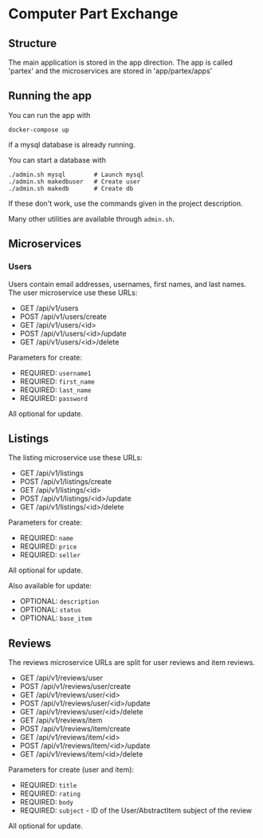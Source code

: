 # Computer Part Exchange

## Structure
The main application is stored in the app direction.
The app is called 'partex' and the microservices are stored in 'app/partex/apps'

## Running the app
You can run the app with
```
docker-compose up
```
if a mysql database is already running.

You can start a database with
```
./admin.sh mysql        # Launch mysql
./admin.sh makedbuser   # Create user
./admin.sh makedb       # Create db
```

If these don't work, use the commands given in the project description.

Many other utilities are available through `admin.sh`.

## Microservices
### Users
Users contain email addresses, usernames, first names, and last names.
The user microservice use these URLs:
* GET  /api/v1/users
* POST /api/v1/users/create
* GET  /api/v1/users/\<id\>
* POST /api/v1/users/\<id\>/update
* GET  /api/v1/users/\<id\>/delete

Parameters for create: 
* REQUIRED: `username1`
* REQUIRED: `first_name`
* REQUIRED: `last_name`
* REQUIRED: `password`

All optional for update.

## Listings
The listing microservice use these URLs:
* GET  /api/v1/listings
* POST /api/v1/listings/create
* GET  /api/v1/listings/\<id\>
* POST /api/v1/listings/\<id\>/update
* GET  /api/v1/listings/\<id\>/delete

Parameters for create: 
* REQUIRED: `name`
* REQUIRED: `price`
* REQUIRED: `seller`

All optional for update.

Also available for update:
* OPTIONAL: `description`
* OPTIONAL: `status`
* OPTIONAL: `base_item`

## Reviews
The reviews microservice URLs are split for user reviews and item reviews.
* GET  /api/v1/reviews/user
* POST /api/v1/reviews/user/create
* GET  /api/v1/reviews/user/\<id\>
* POST /api/v1/reviews/user/\<id\>/update
* GET  /api/v1/reviews/user/\<id\>/delete
* GET  /api/v1/reviews/item
* POST /api/v1/reviews/item/create
* GET  /api/v1/reviews/item/\<id\>
* POST /api/v1/reviews/item/\<id\>/update
* GET  /api/v1/reviews/item/\<id\>/delete

Parameters for create (user and item): 
* REQUIRED: `title`
* REQUIRED: `rating`
* REQUIRED: `body`
* REQUIRED: `subject` - ID of the User/AbstractItem subject of the review

All optional for update.
